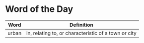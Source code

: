 # Word of the Day

|Word|Definition|
|---|---|
|urban|in, relating to, or characteristic of a town or city|